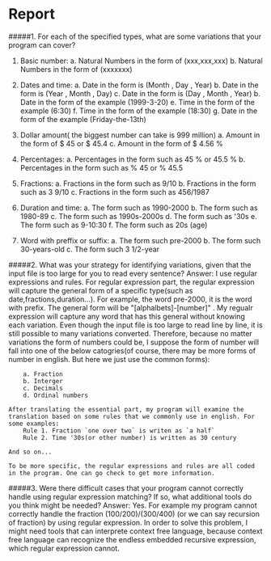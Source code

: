 # Report


#####1. For each of the specified types, what are some variations that your program can cover? 

1. Basic number: 
	a. Natural Numbers in the form of (xxx,xxx,xxx)
	b. Natural Numbers in the form of (xxxxxxx)
	
2. Dates and time:
	a. Date in the form is (Month , Day , Year)
	b. Date in the form is (Year , Month , Day)
	c. Date in the form is (Day , Month , Year)
	b. Date in the form of the example (1999-3-20)
	e. Time in the form of the example (6:30)
	f. Time in the form of the example (18:30)
	g. Date in the form of the example (Friday-the-13th)

3. Dollar amount( the biggest number can take is 999 million)
	a. Amount in the form of $ 45 or $ 45.4
	c. Amount in the form of $ 4.56 %

4. Percentages:
	a. Percentages in the form such as 45 % or 45.5 %
	b. Percentages in the form such as % 45 or % 45.5
	

5. Fractions: 
	a. Fractions in the form such as 9\/10
	b. Fractions in the form such as 3 9\/10
	c. Fractions in the form such as 456\/1987 

6. Duration and time:
	a. The form such as 1990-2000
	b. The form such as 1980-89
	c. The form such as 1990s-2000s
	d. The form such as '30s
	e. The form such as 9-10:30
	f. The form such as 20s (age)

7. Word with preffix or suffix:
	a. The form such pre-2000
	b. The form such 30-years-old
	c. The form such 3 1\/2-year

#####2. What was your strategy for identifying variations, given that the input file is too large for you to read every sentence? 
	Answer: I use regular expressions and rules. 
			For regular expression part, the regular expression will capture the general form of a specific type(such as date,fractions,duration...). For example, the word pre-2000, it is the word with prefix. The general form will be "[alphalbets]-[number]" . My regualr expression will capture any word that has this general without knowing each variation. Even though the input file is too large to read line by line, it is still possible to many variations converted.
	Therefore, because no matter variations the form of numbers could be, I suppose the form of number will fall into one of the below catogries(of course, there may be more forms of number in english. But here we just use the common forms):
	
		a. Fraction
		b. Interger
		c. Decimals
		d. Ordinal numbers
	
	After translating the essential part, my program will examine the translation based on some rules that we commonly use in english. For some examples:
		Rule 1. Fraction `one over two` is writen as `a half`
		Rule 2. Time '30s(or other number) is written as 30 century
		
	And so on...
	
	To be more specific, the regular expressions and rules are all coded in the program. One can go check to get more information.  


#####3. Were there difficult cases that your program cannot correctly handle using regular expression matching?  If so, what additional tools do you think might be needed? 
	Answer: Yes. For example my program cannot correctly handle the fraction (100\/200)\/(300\/400) (or we can say recursion of fraction) by using regular expression. In order to solve this problem, I might need tools that can interprete context free language, because context free language can recognize the endless embedded recursive expression, which regular expression cannot.



